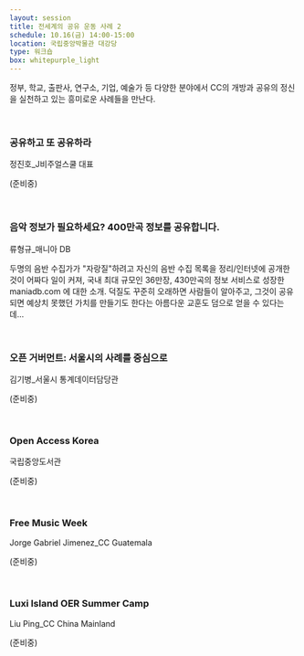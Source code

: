 ```yaml
---
layout: session
title: 전세계의 공유 운동 사례 2
schedule: 10.16(금) 14:00-15:00
location: 국립중앙박물관 대강당
type: 워크숍
box: whitepurple_light
---
```



정부, 학교, 출판사, 연구소, 기업, 예술가 등 다양한 분야에서 CC의 개방과 공유의 정신을 실천하고 있는 흥미로운 사례들을 만난다.

<br>


### 공유하고 또 공유하라

정진호_J비주얼스쿨 대표

(준비중)

<br>


### 음악 정보가 필요하세요? 400만곡 정보를 공유합니다.

류형규_매니아 DB

두명의 음반 수집가가 "자랑질"하려고 자신의 음반 수집 목록을 정리/인터넷에 공개한 것이 어짜다 일이 커져, 국내 최대 규모인 36만장, 430만곡의 정보 서비스로 성장한 maniadb.com 에 대한 소개. 덕질도 꾸준히 오래하면 사람들이 알아주고, 그것이 공유되면 예상치 못했던 가치를 만들기도 한다는 아름다운 교훈도 덤으로 얻을 수 있다는데...

<br>


### 오픈 거버먼트: 서울시의 사례를 중심으로

김기병_서울시 통계데이터담당관

(준비중)

<br>


### Open Access Korea

국립중앙도서관

(준비중)

<br>


### Free Music Week

Jorge Gabriel Jimenez_CC Guatemala

(준비중)

<br>

### Luxi Island OER Summer Camp

Liu Ping_CC China Mainland

(준비중)

<br>


